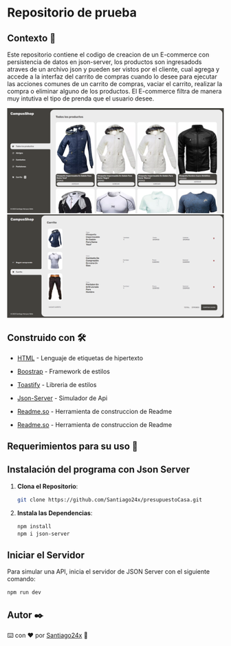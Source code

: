 
# Repositorio de prueba

## Contexto 🚀

Este repositorio contiene el codigo de creacion de un E-commerce con persistencia de datos en json-server, los productos son ingresadods atraves de un archivo json y pueden ser vistos por el cliente, cual agrega y accede a la interfaz del carrito de compras cuando lo desee para ejecutar las acciones comunes de un carrito de compras, vaciar el carrito, realizar la compra o eliminar alguno de los productos.
El E-commerce filtra de manera muy intutiva el tipo de prenda que el usuario desee.

![Interfaz](/imagenes/Interfaz.png)
![Carrito](/imagenes//carrito.png)

## Construido con 🛠️

* [HTML](https://developer.mozilla.org/es/docs/Web/HTML) - Lenguaje de etiquetas de hipertexto
* [Boostrap](https://getbootstrap.com/) - Framework de estilos 
* [Toastify](https://apvarun.github.io/toastify-js/) - Libreria de estilos 
* [Json-Server](https://www.npmjs.com/package/json-server) - Simulador de Api
* [Readme.so](https://readme.so/editor) - Herramienta de construccion de Readme

* [Readme.so](https://readme.so/editor) - Herramienta de construccion de Readme
## Requerimientos para su uso 📄
## Instalación del programa con Json Server

1. **Clona el Repositorio**:

    ```bash
    git clone https://github.com/Santiago24x/presupuestoCasa.git
    ```

2. **Instala las Dependencias**:

    ```bash
    npm install
    npm i json-server
    ```

## Iniciar el Servidor

Para simular una API, inicia el servidor de JSON Server con el siguiente comando:

```bash
npm run dev
```

## Autor ✒️

⌨️ con ❤️ por [Santiago24x](https://github.com/Santiago24x) 🤙

